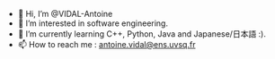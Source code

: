 - 👋 Hi, I’m @VIDAL-Antoine
- 👀 I’m interested in software engineering.
- 🌱 I’m currently learning C++, Python, Java and Japanese/日本語 :).
- 📫 How to reach me : antoine.vidal@ens.uvsq.fr
